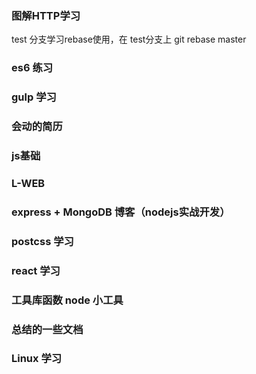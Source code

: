 ### 图解HTTP学习
test 分支学习rebase使用，在 test分支上 git rebase master
### es6 练习
### gulp 学习
### 会动的简历

### js基础
### L-WEB

### express + MongoDB 博客（nodejs实战开发）
### postcss 学习
### react 学习

### 工具库函数 node 小工具
### 总结的一些文档


### Linux 学习













